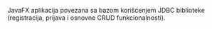 JavaFX aplikacija povezana sa bazom korišćenjem JDBC biblioteke (registracija, prijava i osnovne CRUD funkcionalnosti).
